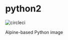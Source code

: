 # python2

![circleci][circleci]

Alpine-based Python image

[circleci]: https://img.shields.io/circleci/project/github/vektorcloud/python2.svg "python2"
